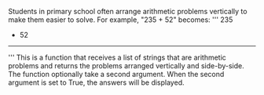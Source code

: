 Students in primary school often arrange arithmetic problems vertically to make them easier to solve. For example, "235 + 52" becomes:
'''
  235
+  52
-----
'''
This is a function that receives a list of strings that are arithmetic problems and returns the problems arranged vertically and side-by-side. 
The function optionally take a second argument. When the second argument is set to True, the answers will be displayed.


